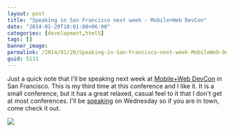 ```yaml
---
layout: post
title: "Speaking in San Francisco next week - Mobile+Web DevCon"
date: "2014-01-20T10:01:00+06:00"
categories: [development,html5]
tags: []
banner_image: 
permalink: /2014/01/20/Speaking-in-San-Francisco-next-week-MobileWeb-DevCon
guid: 5131
---
```


<p>
Just a quick note that I'll be speaking next week at <a href="http://mobilewebdevconference.com/san-francisco-2014">Mobile+Web DevCon</a> in San Francisco. This is my third time at this conference and I like it. It is a small conference, but it has a great relaxed, casual feel to it that I don't get at most conferences. I'll be <a href="http://mobilewebdevconference.com/san-francisco-2014/agenda/day-two-agenda/1030am-c.html">speaking</a> on Wednesday so if you are in town, come check it out.
</p>

<p>
<img src="https://static.raymondcamden.com/images/Screenshot_1_20_14__9_13_AM.jpg" />
</p>